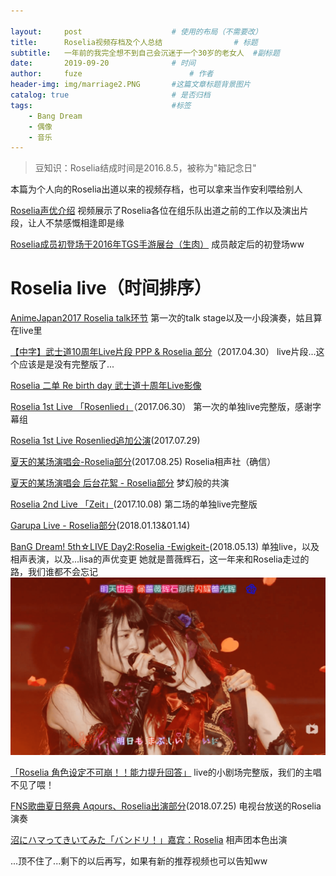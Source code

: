 ```yaml
---

layout:     post   				    # 使用的布局（不需要改）
title:      Roselia视频存档及个人总结 				# 标题 
subtitle:   一年前的我完全想不到自己会沉迷于一个30岁的老女人  #副标题
date:       2019-09-20 				# 时间
author:     fuze 						# 作者
header-img: img/marriage2.PNG     	#这篇文章标题背景图片
catalog: true 						# 是否归档
tags:								#标签
    - Bang Dream
    - 偶像
    - 音乐
---
```


>豆知识：Roselia结成时间是2016.8.5，被称为"箱記念日"

本篇为个人向的Roselia出道以来的视频存档，也可以拿来当作安利喂给别人

[Roselia声优介绍](https://www.bilibili.com/video/av11461972)
视频展示了Roselia各位在组乐队出道之前的工作以及演出片段，让人不禁感慨相逢即是缘

[Roselia成员初登场于2016年TGS手游展台（生肉）](https://www.bilibili.com/video/av6320589)
成员敲定后的初登场ww

# Roselia live（时间排序）

[AnimeJapan2017 Roselia talk环节](https://www.bilibili.com/video/av10493930)
第一次的talk stage以及一小段演奏，姑且算在live里

[【中字】武士道10周年Live片段 PPP & Roselia 部分](https://www.bilibili.com/video/av10846606)（2017.04.30）
live片段...这个应该是是没有完整版了...

[Roselia 二单 Re birth day 武士道十周年Live影像](https://www.bilibili.com/video/av11694750)


[Roselia 1st Live 「Rosenlied」](https://www.bilibili.com/video/av23393753)（2017.06.30）
第一次的单独live完整版，感谢字幕组

[Roselia 1st Live Rosenlied追加公演](https://www.bilibili.com/video/av17224127)(2017.07.29)

[夏天的某场演唱会-Roselia部分](https://www.bilibili.com/video/av21441735)(2017.08.25)
Roselia相声社（确信）

[夏天的某场演唱会 后台花絮 - Roselia部分](https://www.bilibili.com/video/av21529124)
梦幻般的共演

[Roselia 2nd Live 「Zeit」](https://www.bilibili.com/video/av23458152)(2017.10.08)
第二场的单独live完整版

[Garupa Live - Roselia部分](https://www.bilibili.com/video/av27940775)(2018.01.13&01.14)

[BanG Dream! 5th☆LIVE Day2:Roselia -Ewigkeit-](https://www.bilibili.com/video/av45040440)(2018.05.13)
单独live，以及相声表演，以及...lisa的声优变更
她就是蔷薇辉石，这一年来和Roselia走过的路，我们谁都不会忘记
![](https://raw.githubusercontent.com/NoordZeedebuTirpitz/pic/master/%E3%80%90%E4%B8%AD%E5%AD%97%E3%80%91BanG%20Dream!%205th%E2%98%86LIVE%20Day2_Roselia%20-Ewigkeit-%E3%80%90LoveDream%20x%20ASTR%E3%80%91_%E5%93%94%E5%93%A9%E5%93%94%E5%93%A9%20(%E3%82%9C-%E3%82%9C)%E3%81%A4%E3%83%AD%20%E5%B9%B2%E6%9D%AF%7E-bilibili%20-%20Google%20Chrome%202019_9_19%2023_48_07.png)

[「Roselia 角色设定不可崩！！能力提升回答」](https://www.bilibili.com/video/av45996457)
live的小剧场完整版，我们的主唱不见了喂！

[FNS歌曲夏日祭典 Aqours、Roselia出演部分](https://www.bilibili.com/video/av27740654)(2018.07.25)
电视台放送的Roselia演奏

[沼にハマってきいてみた「バンドリ！」嘉宾：Roselia](https://www.bilibili.com/video/av45959065)
相声团本色出演

...顶不住了...剩下的以后再写，如果有新的推荐视频也可以告知ww
